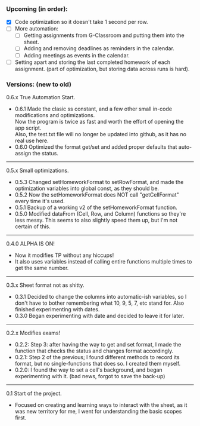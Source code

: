 
### Upcoming (in order):
- [x] Code optimization so it doesn't take 1 second per row.
- [ ] More automation:
  - [ ] Getting assignments from G-Classroom and putting them into the sheet.
  - [ ] Adding and removing deadlines as reminders in the calendar.
  - [ ] Adding meetings as events in the calendar.
- [ ] Setting apart and storing the last completed homework of each assignment. (part of optimization, but storing data across runs is hard).

### Versions: (new to old)

0.6.x True Automation Start.
- 0.6.1 Made the clasic ss constant, and a few other small in-code modifications and optimizations. <br>
Now the program is twice as fast and worth the effort of opening the app script. <br>
Also, the test.txt file will no longer be updated into github, as it has no real use here.
- 0.6.0 Optimized the format get/set and added proper defaults that auto-assign the status.
----
0.5.x Small optimizations.
- 0.5.3 Changed setHomeworkFormat to setRowFormat, and made the optimization variables into global const, as they should be.
- 0.5.2 Now the setHomeworkFormat does NOT call "getCellFormat" every time it's used.
- 0.5.1 Backup of a working v2 of the setHomeworkFormat function.
- 0.5.0 Modified dataFrom (Cell, Row, and Column) functions so they're less messy. This seems to also slightly speed them up, but I'm not certain of this.
----
0.4.0 ALPHA IS ON!
- Now it modifies TP without any hiccups!
- It also uses variables instead of calling entire functions multiple times to get the same number. 
----
0.3.x Sheet format not as shitty.
- 0.3.1 Decided to change the columns into automatic-ish variables, so I don't have to bother remembering what 10, 9, 5, 7, etc stand for. Also finished experimenting with dates.
- 0.3.0 Began experimenting with date and decided to leave it for later.
----
0.2.x Modifies exams!
- 0.2.2: Step 3: after having the way to get and set format, I made the function that checks the status and changes format accordingly.
- 0.2.1: Step 2 of the previous; I found different methods to record its format, but no single-functions that does so. I created them myself.
- 0.2.0: I found the way to set a cell's background, and began experimenting with it.
(bad news, forgot to save the back-up)
----
0.1 Start of the project.
- Focused on creating and learning ways to interact with the sheet, as it was new territory for me, I went for understanding the basic scopes first.

